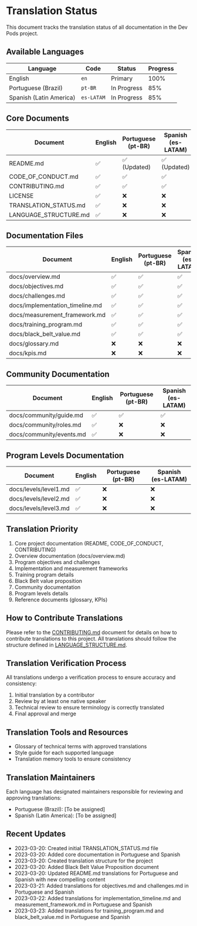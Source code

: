 # Translation Status

This document tracks the translation status of all documentation in the Dev Pods project.

## Available Languages

| Language | Code | Status | Progress |
|----------|------|--------|----------|
| English | `en` | Primary | 100% |
| Portuguese (Brazil) | `pt-BR` | In Progress | 85% |
| Spanish (Latin America) | `es-LATAM` | In Progress | 85% |

## Core Documents

| Document | English | Portuguese (pt-BR) | Spanish (es-LATAM) |
|----------|---------|-------------------|-------------------|
| README.md | ✅ | ✅ (Updated) | ✅ (Updated) |
| CODE_OF_CONDUCT.md | ✅ | ✅ | ✅ |
| CONTRIBUTING.md | ✅ | ✅ | ✅ |
| LICENSE | ✅ | ❌ | ❌ |
| TRANSLATION_STATUS.md | ✅ | ❌ | ❌ |
| LANGUAGE_STRUCTURE.md | ✅ | ❌ | ❌ |

## Documentation Files

| Document | English | Portuguese (pt-BR) | Spanish (es-LATAM) |
|----------|---------|-------------------|-------------------|
| docs/overview.md | ✅ | ✅ | ✅ |
| docs/objectives.md | ✅ | ✅ | ✅ |
| docs/challenges.md | ✅ | ✅ | ✅ |
| docs/implementation_timeline.md | ✅ | ✅ | ✅ |
| docs/measurement_framework.md | ✅ | ✅ | ✅ |
| docs/training_program.md | ✅ | ✅ | ✅ |
| docs/black_belt_value.md | ✅ | ✅ | ✅ |
| docs/glossary.md | ❌ | ❌ | ❌ |
| docs/kpis.md | ❌ | ❌ | ❌ |

## Community Documentation

| Document | English | Portuguese (pt-BR) | Spanish (es-LATAM) |
|----------|---------|-------------------|-------------------|
| docs/community/guide.md | ✅ | ✅ | ✅ |
| docs/community/roles.md | ✅ | ❌ | ❌ |
| docs/community/events.md | ✅ | ❌ | ❌ |

## Program Levels Documentation

| Document | English | Portuguese (pt-BR) | Spanish (es-LATAM) |
|----------|---------|-------------------|-------------------|
| docs/levels/level1.md | ✅ | ❌ | ❌ |
| docs/levels/level2.md | ✅ | ❌ | ❌ |
| docs/levels/level3.md | ✅ | ❌ | ❌ |

## Translation Priority

1. Core project documentation (README, CODE_OF_CONDUCT, CONTRIBUTING)
2. Overview documentation (docs/overview.md)
3. Program objectives and challenges
4. Implementation and measurement frameworks
5. Training program details
6. Black Belt value proposition
7. Community documentation
8. Program levels details
9. Reference documents (glossary, KPIs)

## How to Contribute Translations

Please refer to the [CONTRIBUTING.md](CONTRIBUTING.md) document for details on how to contribute translations to this project. All translations should follow the structure defined in [LANGUAGE_STRUCTURE.md](LANGUAGE_STRUCTURE.md).

## Translation Verification Process

All translations undergo a verification process to ensure accuracy and consistency:

1. Initial translation by a contributor
2. Review by at least one native speaker
3. Technical review to ensure terminology is correctly translated
4. Final approval and merge

## Translation Tools and Resources

- Glossary of technical terms with approved translations
- Style guide for each supported language
- Translation memory tools to ensure consistency

## Translation Maintainers

Each language has designated maintainers responsible for reviewing and approving translations:

- Portuguese (Brazil): [To be assigned]
- Spanish (Latin America): [To be assigned]

## Recent Updates

- 2023-03-20: Created initial TRANSLATION_STATUS.md file
- 2023-03-20: Added core documentation in Portuguese and Spanish
- 2023-03-20: Created translation structure for the project
- 2023-03-20: Added Black Belt Value Proposition document
- 2023-03-20: Updated README.md translations for Portuguese and Spanish with new compelling content
- 2023-03-21: Added translations for objectives.md and challenges.md in Portuguese and Spanish
- 2023-03-22: Added translations for implementation_timeline.md and measurement_framework.md in Portuguese and Spanish
- 2023-03-23: Added translations for training_program.md and black_belt_value.md in Portuguese and Spanish 